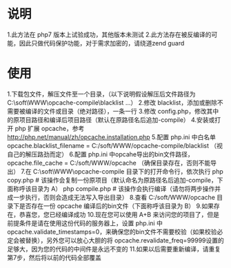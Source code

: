 # 说明
1.此方法在 php7 版本上试验成功，其他版本未测试
2.此方法存在被反编译的可能，因此只做代码保护功能，对于需求加密的，请绕道zend guard

# 使用
1.下载包文件，解压文件至一个目录，（以下说明假设解压后文件路径为 C:\soft\WWW\opcache-compile\blacklist ...）
2.修改 blacklist，添加或删除不需要被编译的文件或目录（绝对路径），一条一行
3.修改 config.php，修改其中的原项目路径和编译后项目路径（默认在原路径名后追加-compile）
4.安装或打开 php 扩展 opcache，参考 http://php.net/manual/zh/opcache.installation.php
5.配置 php.ini 中白名单 opcache.blacklist_filename = C:/soft/WWW/opcache-compile/blacklist （视自己的解压路劲而定）
6.配置 php.ini 中opcahe导出的bin文件路径，opcache.file_cache = C:/soft/WWW/opcache （确保目录存在，否则不能导出）
7.在 C:\soft\WWW\opcache-compile 目录下的打开命令行，依次执行
  php copy.php # 该操作会复制一份原项目（默认命名为原路径名后追加-compile，下面称呼该目录为 A）
  php compile.php # 该操作会执行编译（请勿将两步操作并成一步执行，否则会造成无法写入导出目录）
8.查看 C:/soft/WWW/opcache 目录下是否存在一份 opcache 编译后的bin文件（下面称呼该目录为 B）
9.如果存在，恭喜您，您已经编译成功
10.现在您可以使用 A+B 来访问您的项目了，但是前提条件是请在使用这份代码的服务器上，设置 php.ini 中 opcache.validate_timestamps=0，来确保您的bin文件不需要校验（如果校验必定会被替换），另外您可以放心大胆的将
opcache.revalidate_freq=99999设置的足够大，因为您的代码的中间件是永远不变的
11.如果以后需要重新编译，请重复第7步，然后将以前的代码全部覆盖